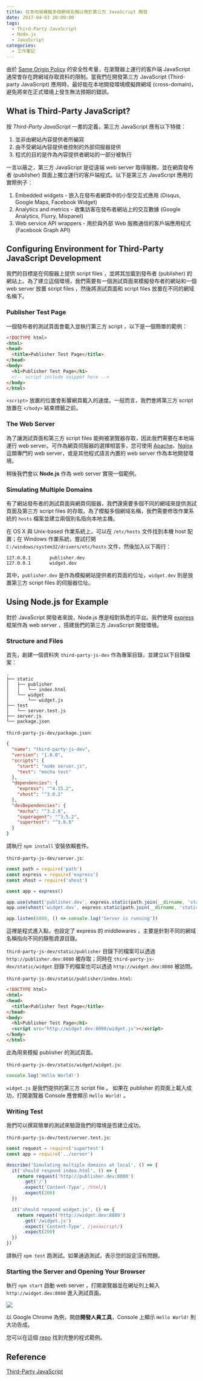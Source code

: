 ```yaml
---
title: 在本地端模擬多個網域名稱以用於第三方 JavaScript 開發
date: 2017-04-03 20:00:00
tags:
  - Third-Party JavaScript
  - Node.js
  - JavaScript
categories:
  - 工作筆記
---
```


由於 [Same Origin Policy](https://en.wikipedia.org/wiki/Same-origin_policy) 的安全性考量，在瀏覽器上運行的客戶端 JavaScript 通常會存在跨網域存取資料的限制。當我們在開發第三方 JavaScript (Third-party JavaScript) 應用時，最好能在本地開發環境模擬跨網域 (cross-domain)，避免將來在正式環境上發生無法預期的錯誤。

<!-- more -->

## What is Third-Party JavaScript?

按 *Third-Party JavaScript* 一書的定義，第三方 JavaScript 應有以下特徵：

1. 並非由網站內容提供者所編寫
2. 由不受網站內容提供者控制的外部伺服器提供
3. 程式的目的是作為內容提供者網站的一部分被執行

一言以蔽之，第三方 JavaScript 是從遠端 web server 取得服務，並在網頁發布者 (publisher) 頁面上獨立運行的客戶端程式。以下是第三方 JavaScript 應用的實際例子：

1. Embedded widgets - 嵌入在發布者網頁中的小型交互式應用 (Disqus, Google Maps, Facebook Widget)
2. Analytics and metrics - 收集訪客在發布者網站上的交互數據 (Google Analytics, Flurry, Mixpanel)
3. Web service API wrappers - 用於與外部 Web 服務通信的客戶端應用程式 (Facebook Graph API)

## Configuring Environment for Third-Party JavaScript Development

我們的目標是在伺服器上提供 script files ，並將其加載到發布者 (publisher) 的網站上。為了建立這個環境，我們需要有一個測試頁面來模擬發布者的網站和一個 web server 放置 script files ，然後將測試頁面和 script files 放置在不同的網域名稱下。

### Publisher Test Page

一個發布者的測試頁面會載入並執行第三方 script ，以下是一個簡單的範例：

```html
<!DOCTYPE html>
<html>
<head>
  <title>Publisher Test Page</title>
</head>
<body>
  <h1>Publisher Test Page</h1>
  <!-- script include snippet here -->
</body>
</html>
```

`<script>` 放置的位置會影響網頁載入的速度。一般而言，我們會將第三方 script 放置在 `</body>` 結束標籤之前。

### The Web Server

為了讓測試頁面和第三方 script files 能夠被瀏覽器存取，因此我們需要在本地端運行 web server。可作為網頁伺服器的選擇相當多，您可使用 [Apache](https://httpd.apache.org)、[Nginx](https://www.nginx.com) 這類專門的 web server，或是其他程式語言內置的 web server 作為本地開發環境。

稍後我們會以 **Node.js** 作為 web server 實現一個範例。

### Simulating Multiple Domains

有了網站發布者的測試頁面與網頁伺服器，我們還需要多個不同的網域來提供測試頁面及第三方 script files 的存取。為了模擬多個網域名稱，我們需要修改作業系統的 `hosts` 檔案並建立兩個別名指向本地主機。

在 OS X 與 Unix-based 作業系統上，可以在 `/etc/hosts` 文件找到本機 host 配置；在 Windows 作業系統，嘗試打開 `C:/windows/system32/drivers/etc/hosts` 文件，然後加入以下兩行：

```
127.0.0.1       publisher.dev
127.0.0.1       widget.dev
```

其中，`publisher.dev` 是作為模擬網站提供者的頁面的位址，`widget.dev` 則是放置第三方 script files 的伺服器位址。

## Using Node.js for Example

對於 JavaScript 開發者來說，Node.js 應是相對熟悉的平台。我們使用 [express](https://expressjs.com) 框架作為 web server ，搭建我們的第三方 JavaScript 開發環境。

### Structure and Files

首先，創建一個資料夾 `third-party-js-dev` 作為專案目錄，並建立以下目錄檔案：

```
.
├── static
│   ├── publisher
│   │   └── index.html
│   └── widget
│       └── widget.js
├── test
│   └── server.test.js 
├── server.js
└── package.json
```

`third-party-js-dev/package.json`:
```json
{
  "name": "third-party-js-dev",
  "version": "1.0.0",
  "scripts": {
    "start": "node server.js",
    "test": "mocha test"
  },
  "dependencies": {
    "express": "^4.15.2",
    "vhost": "^3.0.2"
  },
  "devDependencies": {
    "mocha": "^3.2.0",
    "superagent": "^3.5.2",
    "supertest": "^3.0.0"
  }
}
```

請執行 `npm install` 安裝依賴套件。

`third-party-js-dev/server.js`:
```js
const path = require('path')
const express = require('express')
const vhost = require('vhost')

const app = express()

app.use(vhost('publisher.dev', express.static(path.join(__dirname, 'static', 'publisher'))))
app.use(vhost('widget.dev', express.static(path.join(__dirname, 'static', 'widget'))))

app.listen(8080, () => console.log('Server is running'))
```

這裡是程式進入點，也設定了 express 的 middlewares ，主要是針對不同的網域名稱指向不同的靜態資源目錄。

`third-party-js-dev/static/publisher` 目錄下的檔案可以透過 `http://publisher.dev:8080` 被存取；同時在 `third-party-js-dev/static/widget` 目錄下的檔案也可以透過 `http://widget.dev:8080` 被訪問。

`third-party-js-dev/static/publisher/index.html`:
```html
<!DOCTYPE html>
<html>
<head>
  <title>Publisher Test Page</title>
</head>
<body>
  <h1>Publisher Test Page</h1>
  <script src="http://widget.dev:8080/widget.js"></script>
</body>
</html>
```

此為用來模擬 publisher 的測試頁面。

`third-party-js-dev/static/widget/widget.js`:
```js
console.log('Hello World!')
```

`widget.js` 是我們提供的第三方 script file 。 如果在 publisher 的頁面上載入成功，打開瀏覽器 Console 應會顯示 `Hello World!` 。

### Writing Test

我們可以撰寫簡單的測試來驗證我們的環境是否建立成功。

`third-party-js-dev/test/server.test.js`:
```js
const request = require('supertest')
const app = require('../server')

describe('Simulating multiple domains at local', () => {
  it('should respond index.html', () => {
    return request('http://publisher.dev:8080')
      .get('/')
      .expect('Content-Type', /html/)
      .expect(200)
  })

  it('should respond widget.js', () => {
    return request('http://widget.dev:8080')
      .get('/widget.js')
      .expect('Content-Type', /javascript/)
      .expect(200)
  })
})
```

請執行 `npm test` 跑測試。如果通過測試，表示您的設定沒有問題。

### Starting the Server and Opening Your Browser

執行 `npm start` 啟動 web server ，打開瀏覽器並在網址列上輸入 `http://widget.dev:8080` 進入測試頁面。

![](/2017/04/03/simulating-multiple-domains-at-local-for-third-party-javascript-development/publisher_test_page.png)

以 Google Chrome 為例，開啟**開發人員工具**，Console 上顯示 `Hello World!` 則大功告成。

您可以在這個 [repo](https://github.com/chunkai1312/third-party-js-dev) 找到完整的程式範例。

## Reference

[Third-Party JavaScript](https://www.manning.com/books/third-party-javascript)
